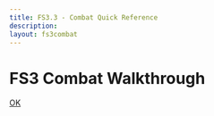 ```yaml
---
title: FS3.3 - Combat Quick Reference
description:
layout: fs3combat
---
```


<h1>FS3 Combat Walkthrough</h1>


<a class="btn btn-default" href="#" id="okButton">OK</a>
